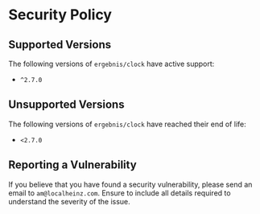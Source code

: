 # Security Policy

## Supported Versions

The following versions of `ergebnis/clock` have active support:

- `^2.7.0`

## Unsupported Versions

The following versions of `ergebnis/clock` have reached their end of life:

- `<2.7.0`

## Reporting a Vulnerability

If you believe that you have found a security vulnerability, please send an email to `am@localheinz.com`. Ensure to include all details required to understand the severity of the issue.
